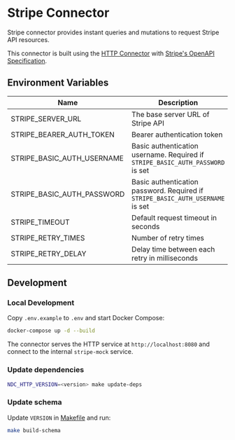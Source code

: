# Stripe Connector

Stripe connector provides instant queries and mutations to request Stripe API resources.

This connector is built using the [HTTP Connector](https://github.com/hasura/ndc-http) with [Stripe's OpenAPI Specification](https://github.com/stripe/openapi).

## Environment Variables

| Name                       | Description                                                                    | Default Value          |
| -------------------------- | ------------------------------------------------------------------------------ | ---------------------- |
| STRIPE_SERVER_URL          | The base server URL of Stripe API                                              | https://api.stripe.com |
| STRIPE_BEARER_AUTH_TOKEN   | Bearer authentication token                                                    |                        |
| STRIPE_BASIC_AUTH_USERNAME | Basic authentication username. Required if `STRIPE_BASIC_AUTH_PASSWORD` is set |                        |
| STRIPE_BASIC_AUTH_PASSWORD | Basic authentication password. Required if `STRIPE_BASIC_AUTH_USERNAME` is set |                        |
| STRIPE_TIMEOUT             | Default request timeout in seconds                                             | 30                     |
| STRIPE_RETRY_TIMES         | Number of retry times                                                          | 0                      |
| STRIPE_RETRY_DELAY         | Delay time between each retry in milliseconds                                  | 1000                   |

## Development

### Local Development

Copy `.env.example` to `.env` and start Docker Compose:

```sh
docker-compose up -d --build
```

The connector serves the HTTP service at `http://localhost:8080` and connect to the internal `stripe-mock` service.

### Update dependencies

```sh
NDC_HTTP_VERSION=<version> make update-deps
```

### Update schema

Update `VERSION` in [Makefile](./Makefile) and run:

```sh
make build-schema
```
